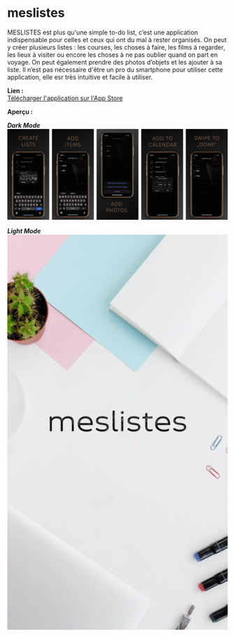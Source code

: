 # meslistes

MESLISTES est plus qu'une simple to-do list, c’est une application indispensable pour celles et ceux qui ont du mal à rester organisés. 
On peut y créer plusieurs listes : les courses, les choses à faire, les films à regarder, les lieux à visiter ou encore les choses à 
ne pas oublier quand on part en voyage. 
On peut également prendre des photos d’objets et les ajouter à sa liste. 
Il n’est pas nécessaire d'être un pro du smartphone pour utiliser cette application, elle esr très intuitive et facile à utiliser.

**Lien :**  
[Télécharger l'application sur l'App Store](https://apps.apple.com/us/app/meslistes-a-checklist-app/id1458475140?ign-mpt=uo%3D2)

**Aperçu :**  
  
***Dark Mode***  
![dark mode](dark_mode.jpg)  
  
***Light Mode***  
![light mode](light_mode_1.gif)
